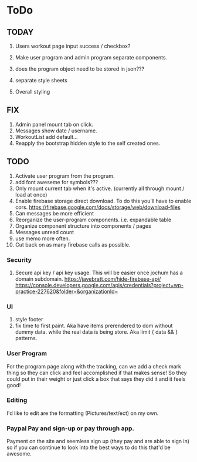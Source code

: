 # ToDo

## TODAY

1. Users workout page input success / checkbox?

1. Make user program and admin program separate components.
1. does the program object need to be stored in json???
1. separate style sheets
1. Overall styling

## FIX
1. Admin panel mount tab on click.
1. Messages show date / username.
1. WorkoutList add default...
1. Reapply the bootstrap hidden style to the self created ones.

## TODO
1. Activate user program from the program.
1. add font aweseme for symbols???
1. Only mount current tab when it's active. (currently all through mount / load at once)
1. Enable firebase storage direct download. To do this you'll have to enable cors. https://firebase.google.com/docs/storage/web/download-files
1. Can messages be more efficient
1. Reorganize the user-program components. i.e. expandable table
1. Organize component structure into components / pages
1. Messages unread count
1. use memo more often.
1. Cut back on as many firebase calls as possible.

### Security
1. Secure api key / api key usage. This will be easier once jochum has a domain subdomain.
https://javebratt.com/hide-firebase-api/
https://console.developers.google.com/apis/credentials?project=wp-practice-227620&folder=&organizationId=

### UI
1. style footer
1. fix time to first paint. Aka have items prerendered to dom without dummy data. while the real data is being store. Aka limit { data && <element>} patterns.

### User Program

For the program page along with the tracking, can we add a check mark thing so they can click and feel accomplished if that makes sense! So they could put in their weight or just click a box that says they did it and it feels good!

### Editing
I'd like to edit are the formatting (Pictures/text/ect) on my own.

### Paypal Pay and sign-up or pay through app.
Payment on the site and seemless sign up (they pay and are able to sign in) so if you can continue to look into the best ways to do this that'd be awesome.
